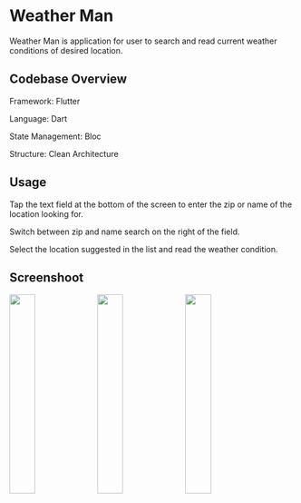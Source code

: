 
# Weather Man

Weather Man is application for user to search and read current weather conditions of desired location.

## Codebase Overview

Framework: Flutter

Language: Dart

State Management: Bloc

Structure: Clean Architecture

## Usage

Tap the text field at the bottom of the screen to enter the zip or name of the location looking for.

Switch between zip and name search on the right of the field.

Select the location suggested in the list and read the weather condition.

## Screenshoot

<img src="https://github.com/haitran0508/weather_man/assets/93150875/4cd0b0c4-16fd-45e7-9834-6c08dcdd488e" width=30% height=30%>
<img src="https://github.com/haitran0508/weather_man/assets/93150875/c9d60831-424b-47a7-b419-a854f33f2ad0" width=30% height=30%>
<img src="https://github.com/haitran0508/weather_man/assets/93150875/a9f11d2b-aa80-4da5-965d-6e60d5f6a51a)" width=30% height=30%>




